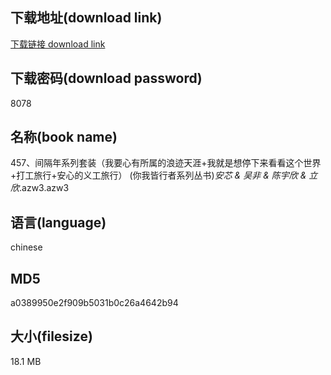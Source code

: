 ## 下载地址(download link)
[下载链接 download link](https://voluble-croquembouche-d321dc.netlify.app/?s=457%E3%80%81%E9%97%B4%E9%9A%94%E5%B9%B4%E7%B3%BB%E5%88%97%E5%A5%97%E8%A3%85%EF%BC%88%E6%88%91%E8%A6%81%E5%BF%83%E6%9C%89%E6%89%80%E5%B1%9E%E7%9A%84%E6%B5%AA%E8%BF%B9%E5%A4%A9%E6%B6%AF%2B%E6%88%91%E5%B0%B1%E6%98%AF%E6%83%B3%E5%81%9C%E4%B8%8B%E6%9D%A5%E7%9C%8B%E7%9C%8B%E8%BF%99%E4%B8%AA%E4%B8%96%E7%95%8C%2B%E6%89%93%E5%B7%A5%E6%97%85%E8%A1%8C%2B%E5%AE%89%E5%BF%83%E7%9A%84%E4%B9%89%E5%B7%A5%E6%97%85%E8%A1%8C%EF%BC%89+%28%E4%BD%A0%E6%88%91%E7%9A%86%E8%A1%8C%E8%80%85%E7%B3%BB%E5%88%97%E4%B8%9B%E4%B9%A6%29_%E5%AE%89%E8%8A%AF+%26+%E5%90%B4%E9%9D%9E+%26+%E9%99%88%E5%AE%87%E6%AC%A3+%26+%E7%AB%8B%E6%AC%A3_.azw3)

## 下载密码(download password)
8078

## 名称(book name)
457、间隔年系列套装（我要心有所属的浪迹天涯+我就是想停下来看看这个世界+打工旅行+安心的义工旅行） (你我皆行者系列丛书)_安芯 & 吴非 & 陈宇欣 & 立欣_.azw3.azw3

## 语言(language)
chinese

## MD5
a0389950e2f909b5031b0c26a4642b94

## 大小(filesize)
18.1 MB
